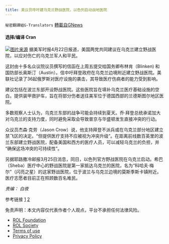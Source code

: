 ```yaml
---
title: 美议员呼吁建乌克兰野战医院，以色列启动战地医院
---
```

`秘密翻譯組G-Translators` [轉載自GNews](https://gnews.org/zh-hans/2412880/)

#### 选择/编译    Cran
 ![](https://assets.gnews.org/wp-content/uploads/2022/04/16509122661.png)[图片来源](https://visitukraine.today/) 
据美军时报4月22日报道，美国两党共同建议在乌克兰建立野战医院，以应对伤亡的乌克兰军人和平民。
 
这封由十多名众议院议员撰写的信函在上周五提交给国务卿布林肯（Blinken) 和国防部长奥斯汀（Austin）。信中吁拜登政府在乌克兰边境附近建立野战医院。美联社记录了36起俄罗斯对医疗设施的袭击，其导致医疗伤病者的能力受到影响。
 
建议包括在波兰东部开设野战医院。这些医院旨在填补乌克兰医疗基础设施的空白。提供装甲救护车，旨在将部分伤者送往美军位于德国西部的兰德斯图尔地区医院。
 
多数观察人士认为，乌克兰东部的战争可能会持续到夏天。乔·拜登总统承诺加大对乌克兰的支持力度，同时避免采取会导致普京与华盛顿发生直接冲突的行动。
 
众议员杰森·克劳（Jason Crow）说，他支持拜登不派兵或在乌克兰部分地区建立禁飞区的决定。“但提供医疗支持不应被视为冲突升级”。在距离前线数百英里的波兰东部建立野战医院，配备美国和西方的医疗人员，可以减轻乌克兰的负担，并 “确保这场冲突的可持续性”。
 
另据耶路撒冷邮报3月25日消息，同日，以色列官方野战医院在乌克兰启动。希巴（Sheba）医疗中心的野战医院是第一家抵达乌克兰的医院，名为“科哈夫·梅尔”（闪亮之星）的这家野战医院，位于波兰与乌克兰边境的莫斯季斯卡镇附近。医疗志愿者目前正在照顾数百名难民。
 
*责编： 白夜*
 
参考链接 [1](https://www.militarytimes.com/flashpoints/ukraine/2022/04/22/lawmakers-want-us-to-set-up-field-hospitals-for-ukraine/) [2](https://www.jpost.com/international/article-702315)

免责声明：本文内容仅代表作者个人观点，平台不承担任何法律风险。
  
- [ROL Foundation](https://rolfoundation.org/)
- [ROL Society](https://rolsociety.org/)
- [Terms of use](https://gnews.org/terms-of-use-3/)
- [Privacy Policy](https://gnews.org/privacy-policy/)
